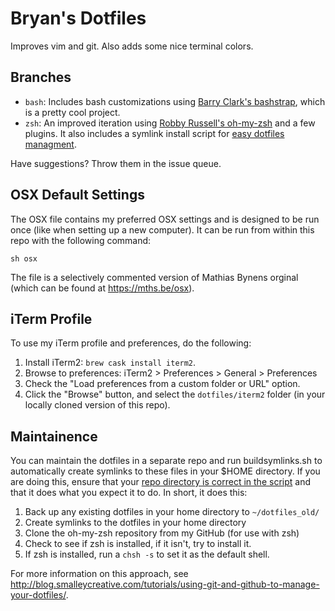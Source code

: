 # Bryan's Dotfiles

Improves vim and git. Also adds some nice terminal colors.

## Branches

* `bash`: Includes bash customizations using [Barry Clark's bashstrap](https://github.com/barryclark/bashstrap), which is a pretty cool project.
* `zsh`: An improved iteration using [Robby Russell's oh-my-zsh](https://github.com/robbyrussell/oh-my-zsh) and a few plugins. It also includes a symlink install script for [easy dotfiles managment](http://blog.smalleycreative.com/tutorials/using-git-and-github-to-manage-your-dotfiles/).

Have suggestions? Throw them in the issue queue.

## OSX Default Settings

The OSX file contains my preferred OSX settings and is designed to be run once (like when setting up a new computer). It can be run from within this repo with the following command:

    sh osx

The file is a selectively commented version of Mathias Bynens orginal (which can be found at https://mths.be/osx).

## iTerm Profile

To use my iTerm profile and preferences, do the following:

1. Install iTerm2: `brew cask install iterm2`.
2. Browse to preferences: iTerm2 > Preferences > General > Preferences
3. Check the "Load preferences from a custom folder or URL" option.
4. Click the "Browse" button, and select the `dotfiles/iterm2` folder (in your locally cloned version of this repo).

## Maintainence

You can maintain the dotfiles in a separate repo and run buildsymlinks.sh to automatically create symlinks to these files in your $HOME directory. If you are doing this, ensure that your [repo directory is correct in the script](https://github.com/bryanbraun/dotfiles/blob/zsh/buildsymlinks.sh#L9) and that it does what you expect it to do. In short, it does this:

1. Back up any existing dotfiles in your home directory to ``~/dotfiles_old/``
2. Create symlinks to the dotfiles in your home directory
3. Clone the oh-my-zsh repository from my GitHub (for use with zsh)
4. Check to see if zsh is installed, if it isn't, try to install it.
5. If zsh is installed, run a `chsh -s` to set it as the default shell.

For more information on this approach, see http://blog.smalleycreative.com/tutorials/using-git-and-github-to-manage-your-dotfiles/.
